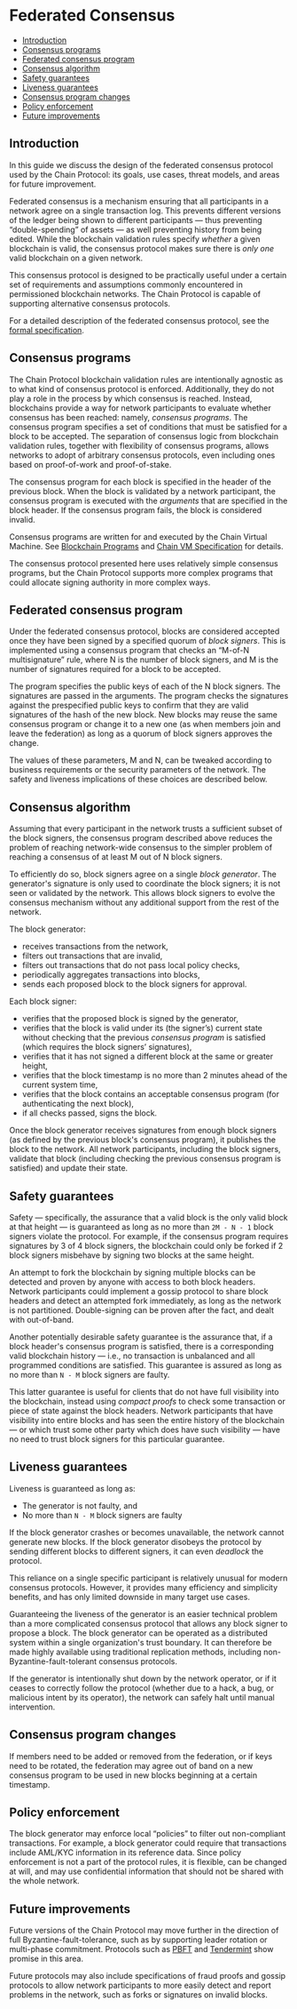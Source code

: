 <!---
This document discusses the design of the federated consensus protocol used by the Chain Protocol: its goals, use cases, threat models, and areas for future improvement.
-->

# Federated Consensus

* [Introduction](#introduction)
* [Consensus programs](#consensus-programs)
* [Federated consensus program](#federated-consensus-program)
* [Consensus algorithm](#consensus-algorithm)
* [Safety guarantees](#safety-guarantees)
* [Liveness guarantees](#liveness-guarantees)
* [Consensus program changes](#consensus-program-changes)
* [Policy enforcement](#policy-enforcement)
* [Future improvements](#future-improvements)

## Introduction

In this guide we discuss the design of the federated consensus protocol used by the Chain Protocol: its goals, use cases, threat models, and areas for future improvement.

Federated consensus is a mechanism ensuring that all participants in a network agree on a single transaction log. This prevents different versions of the ledger being shown to different participants — thus preventing “double-spending” of assets — as well preventing history from being edited. While the blockchain validation rules specify _whether_ a given blockchain is valid, the consensus protocol makes sure there is _only one_ valid blockchain on a given network.

This consensus protocol is designed to be practically useful under a certain set of requirements and assumptions commonly encountered in permissioned blockchain networks. The Chain Protocol is capable of supporting alternative consensus protocols.

For a detailed description of the federated consensus protocol, see the [formal specification](../specifications/consensus.md).

## Consensus programs

The Chain Protocol blockchain validation rules are intentionally agnostic as to what kind of consensus protocol is enforced. Additionally, they do not play a role in the process by which consensus is reached. Instead, blockchains provide a way for network participants to evaluate whether consensus has been reached: namely, _consensus programs_. The consensus program specifies a set of conditions that must be satisfied for a block to be accepted. The separation of consensus logic from blockchain validation rules, together with flexibility of consensus programs, allows networks to adopt of arbitrary consensus protocols, even including ones based on proof-of-work and proof-of-stake.

The consensus program for each block is specified in the header of the previous block. When the block is validated by a network participant, the consensus program is executed with the *arguments* that are specified in the block header. If the consensus program fails, the block is considered invalid.

Consensus programs are written for and executed by the Chain Virtual Machine. See [Blockchain Programs](./blockchain-programs.md#consensus-programs) and [Chain VM Specification](../specifications/vm1.md) for details.

The consensus protocol presented here uses relatively simple consensus programs, but the Chain Protocol supports more complex programs that could allocate signing authority in more complex ways.


## Federated consensus program

Under the federated consensus protocol, blocks are considered accepted once they have been signed by a specified quorum of *block signers*. This is implemented using a consensus program that checks an “M-of-N multisignature” rule, where N is the number of block signers, and M is the number of signatures required for a block to be accepted.

The program specifies the public keys of each of the N block signers. The signatures are passed in the arguments. The program checks the signatures against the prespecified public keys to confirm that they are valid signatures of the hash of the new block. New blocks may reuse the same consensus program or change it to a new one (as when members join and leave the federation) as long as a quorum of block signers approves the change.

The values of these parameters, M and N, can be tweaked according to business requirements or the security parameters of the network. The safety and liveness implications of these choices are described below.

## Consensus algorithm

Assuming that every participant in the network trusts a sufficient subset of the block signers, the consensus program described above reduces the problem of reaching network-wide consensus to the simpler problem of reaching a consensus of at least M out of N block signers.

To efficiently do so, block signers agree on a single *block generator*. The generator's signature is only used to coordinate the block signers; it is not seen or validated by the network. This allows block signers to evolve the consensus mechanism without any additional support from the rest of the network.

The block generator:

* receives transactions from the network,
* filters out transactions that are invalid,
* filters out transactions that do not pass local policy checks,
* periodically aggregates transactions into blocks,
* sends each proposed block to the block signers for approval.

Each block signer:

* verifies that the proposed block is signed by the generator,
* verifies that the block is valid under its (the signer’s) current state without checking that the previous _consensus program_ is satisfied (which requires the block signers’ signatures),
* verifies that it has not signed a different block at the same or greater height,
* verifies that the block timestamp is no more than 2 minutes ahead of the current system time,
* verifies that the block contains an acceptable consensus program (for authenticating the next block),
* if all checks passed, signs the block.

Once the block generator receives signatures from enough block signers (as defined by the previous block's consensus program), it publishes the block to the network. All network participants, including the block signers, validate that block (including checking the previous consensus program is satisfied) and update their state.


## Safety guarantees

Safety — specifically, the assurance that a valid block is the only valid block at that height — is guaranteed as long as no more than `2M - N - 1` block signers violate the protocol. For example, if the consensus program requires signatures by 3 of 4 block signers, the blockchain could only be forked if 2 block signers misbehave by signing two blocks at the same height.

An attempt to fork the blockchain by signing multiple blocks can be detected and proven by anyone with access to both block headers. Network participants could implement a gossip protocol to share block headers and detect an attempted fork immediately, as long as the network is not partitioned. Double-signing can be proven after the fact, and dealt with out-of-band.

Another potentially desirable safety guarantee is the assurance that, if a block header's consensus program is satisfied, there is a corresponding valid blockchain history — i.e., no transaction is unbalanced and all programmed conditions are satisfied. This guarantee is assured as long as no more than `N - M` block signers are faulty.

This latter guarantee is useful for clients that do not have full visibility into the blockchain, instead using _compact proofs_ to check some transaction or piece of state against the block headers. Network participants that have visibility into entire blocks and has seen the entire history of the blockchain — or which trust some other party which does have such visibility — have no need to trust block signers for this particular guarantee.

## Liveness guarantees

Liveness is guaranteed as long as:

* The generator is not faulty, and
* No more than `N - M` block signers are faulty

If the block generator crashes or becomes unavailable, the network cannot generate new blocks. If the block generator disobeys the protocol by sending different blocks to different signers, it can even *deadlock* the protocol.

This reliance on a single specific participant is relatively unusual for modern consensus protocols. However, it provides many efficiency and simplicity benefits, and has only limited downside in many target use cases.

Guaranteeing the liveness of the generator is an easier technical problem than a more complicated consensus protocol that allows any block signer to propose a block. The block generator can be operated as a distributed system within a single organization's trust boundary. It can therefore be made highly available using traditional replication methods, including non-Byzantine-fault-tolerant consensus protocols.

If the generator is intentionally shut down by the network operator, or if it ceases to correctly follow the protocol (whether due to a hack, a bug, or malicious intent by its operator), the network can safely halt until manual intervention.

## Consensus program changes

If members need to be added or removed from the federation, or if keys need to be rotated, the federation may agree out of band on a new consensus program to be used in new blocks beginning at a certain timestamp.

## Policy enforcement

The block generator may enforce local “policies” to filter out non-compliant transactions. For example, a block generator could require that transactions include AML/KYC information in its reference data. Since policy enforcement is not a part of the protocol rules, it is flexible, can be changed at will, and may use confidential information that should not be shared with the whole network.

## Future improvements

Future versions of the Chain Protocol may move further in the direction of full Byzantine-fault-tolerance, such as by supporting leader rotation or multi-phase commitment. Protocols such as [PBFT](http://pmg.csail.mit.edu/papers/osdi99.pdf) and [Tendermint](https://atrium.lib.uoguelph.ca/xmlui/bitstream/handle/10214/9769/Buchman_Ethan_201606_MAsc.pdf?sequence=7) show promise in this area.

Future protocols may also include specifications of fraud proofs and gossip protocols to allow network participants to more easily detect and report problems in the network, such as forks or signatures on invalid blocks.
